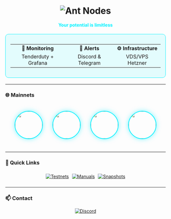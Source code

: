 <h1 align="center">
  <img src="https://readme-typing-svg.demolab.com?font=Orbitron&size=35&duration=3000&pause=1000&color=00F0FF&center=true&vCenter=true&width=500&lines=Ａｎｔ Ｎｏｄｅｓ" alt="Ant Nodes" />
</h1>

<p align="center">
  <span style="color: #00F0FF; font-weight: bold;">Your potential is limitless</span>
</p>

<div align="center" style="background: rgba(0, 240, 255, 0.1); padding: 15px; border-radius: 10px; border: 1px solid #00F0FF; margin: 20px 0;">
  <table align="center">
    <tr>
      <td align="center"><b>👀 Monitoring</b></td>
      <td align="center"><b>🔔 Alerts</b></td>
      <td align="center"><b>⚙️ Infrastructure</b></td>
    </tr>
    <tr>
      <td align="center">Tenderduty + Grafana</td>
      <td align="center">Discord & Telegram</td>
      <td align="center">VDS/VPS Hetzner</td>
    </tr>
  </table>
</div>

---

### 🌐 Mainnets

<div align="center" style="display: flex; justify-content: center; gap: 30px; flex-wrap: wrap; margin: 40px 0;">
  <a href="https://nillion.explorers.guru/validator/nillionvaloper1s8ee8qaaz5gt38pfksjry79jcjwrd78mphjf2r" style="text-decoration: none;">
    <img src="https://github.com/user-attachments/assets/1ed5904e-b656-4e79-af70-20454d18e9f4" width="85" height="85" style="border-radius: 50%; object-fit: cover; border: 2px solid #00F0FF; box-shadow: 0 0 15px rgba(0, 240, 255, 0.5); transition: all 0.3s ease;" onmouseover="this.style.transform='scale(1.1)'; this.style.boxShadow='0 0 20px rgba(0, 240, 255, 0.8)'" onmouseout="this.style.transform='scale(1)'; this.style.boxShadow='0 0 15px rgba(0, 240, 255, 0.5)'">
  </a>
  <a href="https://app.muon.net/dashboard/" style="text-decoration: none;">
    <img src="https://github.com/user-attachments/assets/369afa20-60a0-4340-b9ff-43778f8370b7" width="85" height="85" style="border-radius: 50%; object-fit: cover; border: 2px solid #00F0FF; box-shadow: 0 0 15px rgba(0, 240, 255, 0.5); transition: all 0.3s ease;" onmouseover="this.style.transform='scale(1.1)'; this.style.boxShadow='0 0 20px rgba(0, 240, 255, 0.8)'" onmouseout="this.style.transform='scale(1)'; this.style.boxShadow='0 0 15px rgba(0, 240, 255, 0.5)'">
  </a>
  <a href="https://telemetry.humanode.io/#list/0xc56fa32442b2dad76f214b3ae07998e4ca09736e4813724bfb0717caae2c8bee" style="text-decoration: none;">
    <img src="https://github.com/user-attachments/assets/3b7c6520-fd3b-4d0f-8644-8c02f069ce29" width="85" height="85" style="border-radius: 50%; object-fit: cover; border: 2px solid #00F0FF; box-shadow: 0 0 15px rgba(0, 240, 255, 0.5); transition: all 0.3s ease;" onmouseover="this.style.transform='scale(1.1)'; this.style.boxShadow='0 0 20px rgba(0, 240, 255, 0.8)'" onmouseout="this.style.transform='scale(1)'; this.style.boxShadow='0 0 15px rgba(0, 240, 255, 0.5)'">
  </a>
  <a href="https://portal.dymension.xyz/rollapp/mande_18071918-1/staking" style="text-decoration: none;">
    <img src="https://github.com/user-attachments/assets/7d593264-9c9c-4c2f-8f4d-78c4f04c0e30" width="85" height="85" style="border-radius: 50%; object-fit: cover; border: 2px solid #00F0FF; box-shadow: 0 0 15px rgba(0, 240, 255, 0.5); transition: all 0.3s ease;" onmouseover="this.style.transform='scale(1.1)'; this.style.boxShadow='0 0 20px rgba(0, 240, 255, 0.8)'" onmouseout="this.style.transform='scale(1)'; this.style.boxShadow='0 0 15px rgba(0, 240, 255, 0.5)'">
  </a>
</div>

---

### 🔗 Quick Links

<div align="center" style="display: flex; justify-content: center; gap: 10px; flex-wrap: wrap; margin: 25px 0;">
  <a href="https://github.com/AntNodes/MY-TESTNET">
    <img src="https://img.shields.io/badge/▶️_Testnets-00F0FF?style=for-the-badge&logo=github&logoColor=black" alt="Testnets">
  </a>
  <a href="https://github.com/AntNodes/MY-MANUALS">
    <img src="https://img.shields.io/badge/📋_Manuals-00F0FF?style=for-the-badge&logo=github&logoColor=black" alt="Manuals">
  </a>
  <a href="https://github.com/AntNodes/MY-SNAPSHOTS">
    <img src="https://img.shields.io/badge/📸_Snapshots-00F0FF?style=for-the-badge&logo=github&logoColor=black" alt="Snapshots">
  </a>
</div>

---

### 📫 Contact

<div align="center">
  <a href="https://discord.com/users/863083870626250812">
    <img src="https://img.shields.io/badge/ＤＩＳＣＯＲＤ-%235865F2.svg?style=for-the-badge&logo=discord&logoColor=white" alt="Discord">
  </a>
</div>
